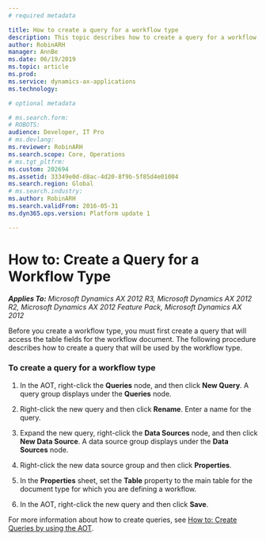 ```yaml
---
# required metadata

title: How to create a query for a workflow type
description: This topic describes how to create a query for a workflow type.
author: RobinARH
manager: AnnBe
ms.date: 06/19/2019
ms.topic: article
ms.prod: 
ms.service: dynamics-ax-applications
ms.technology: 

# optional metadata

# ms.search.form: 
# ROBOTS: 
audience: Developer, IT Pro
# ms.devlang: 
ms.reviewer: RobinARH
ms.search.scope: Core, Operations
# ms.tgt_pltfrm: 
ms.custom: 202694
ms.assetid: 33349e0d-d8ac-4d20-8f9b-5f85d4e01004
ms.search.region: Global
# ms.search.industry: 
ms.author: RobinARH
ms.search.validFrom: 2016-05-31
ms.dyn365.ops.version: Platform update 1

---
```


# How to: Create a Query for a Workflow Type 


_**Applies To:** Microsoft Dynamics AX 2012 R3, Microsoft Dynamics AX 2012 R2, Microsoft Dynamics AX 2012 Feature Pack, Microsoft Dynamics AX 2012_

Before you create a workflow type, you must first create a query that will access the table fields for the workflow document. The following procedure describes how to create a query that will be used by the workflow type.

### To create a query for a workflow type

1.  In the AOT, right-click the **Queries** node, and then click **New Query**. A query group displays under the **Queries** node.

2.  Right-click the new query and then click **Rename**. Enter a name for the query.

3.  Expand the new query, right-click the **Data Sources** node, and then click **New Data Source**. A data source group displays under the **Data Sources** node.

4.  Right-click the new data source group and then click **Properties**.

5.  In the **Properties** sheet, set the **Table** property to the main table for the document type for which you are defining a workflow.

6.  In the AOT, right-click the new query and then click **Save**.

For more information about how to create queries, see [How to: Create Queries by using the AOT](how-to-create-queries-by-using-the-aot.md).
